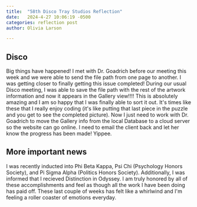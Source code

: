 ```yaml
---
title:  "58th Disco Tray Studios Reflection"
date:   2024-4-27 10:06:19 -0500
categories: reflection post
author: Olivia Larson

---
```

## Disco 
Big things have happened! I met with Dr. Goadrich before our meeting this week and we were able to send the file path from one page to another. I was getting closer to finally getting this issue completed! During our usual Disco meeting, I was able to save the file path with the rest of the artwork information and now it appears in the Gallery view!!!! This is absolutely amazing and I am so happy that I was finally able to sort it out. It's times like these that I really enjoy coding (it's like putting that last piece in the puzzle and you get to see the completed picture). Now I just need to work with Dr. Goadrich to move the Gallery info from the local Database to a cloud server so the website can go online. I need to email the client back and let her know the progress has been made! Yippee. 

## More important news
I was recently inducted into Phi Beta Kappa, Psi Chi (Psychology Honors Society), and Pi Sigma Alpha (Politics Honors Society). Additionally, I was informed that I recieved Distinction in Odyssey. I am truly honored by all of these accomplishments and feel as though all the work I have been doing has paid off. These last couple of weeks has felt like a whirlwind and I'm feeling a roller coaster of emotions everyday.